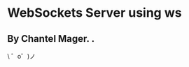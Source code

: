 WebSockets Server using ws
================================

By Chantel Mager. .
-------------------

\ ゜o゜)ノ
